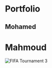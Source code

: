 # Portfolio
## Mohamed
# Mahmoud
![FIFA Tournament 3](https://github.com/Mohamed2Mahmoud/Portfolio/assets/139232421/53e2df04-9cf1-453c-91a3-ba3444b1cdd3)
